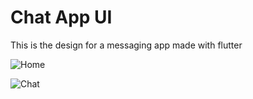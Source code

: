 # Chat App UI

This is the design for a messaging app made with flutter

![Home](https://user-images.githubusercontent.com/42918668/80437309-e2e85300-88c6-11ea-893f-70c9ee2cb59c.jpg)

![Chat](https://user-images.githubusercontent.com/42918668/80437290-d49a3700-88c6-11ea-8079-00d8373c3599.jpg)
